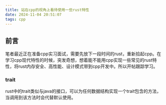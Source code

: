 ```yaml
---
title: 站在cpp的视角上看待使用一些rust特性
date: 2024-11-04 20:51:07
tags: cpp
---
```


## 前言
笔者最近正在准备cpp实习面试，需要先放下一段时间的rust，重新拾起cpp。在学习cpp现代特性的时候，突发奇想，想着能不能用cpp实现一些常见的rust特性，将rust内存安全、高性能、设计模式带到cpp开发中。所以开帖跟踪学习。

### trait
rust中的trait类似与java的接口，可以为任何数据结构实现一个trait包含的方法，当调用到该方法时会代替默认使用。